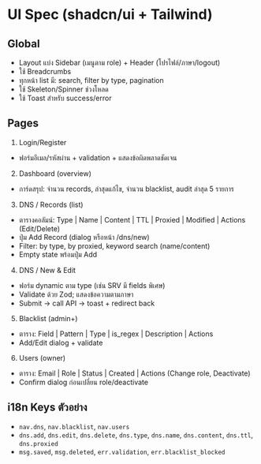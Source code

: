 # UI Spec (shadcn/ui + Tailwind)

## Global
- Layout แบ่ง Sidebar (เมนูตาม role) + Header (โปรไฟล์/ภาษา/logout)
- ใช้ Breadcrumbs
- ทุกหน้า list มี: search, filter by type, pagination
- ใช้ Skeleton/Spinner ช่วงโหลด
- ใช้ Toast สำหรับ success/error

## Pages
1) Login/Register
- ฟอร์มอีเมล/รหัสผ่าน + validation + แสดงข้อผิดพลาดชัดเจน

2) Dashboard (overview)
- การ์ดสรุป: จำนวน records, ล่าสุดแก้ไข, จำนวน blacklist, audit ล่าสุด 5 รายการ

3) DNS / Records (list)
- ตารางคอลัมน์: Type | Name | Content | TTL | Proxied | Modified | Actions (Edit/Delete)
- ปุ่ม Add Record (dialog หรือหน้า /dns/new)
- Filter: by type, by proxied, keyword search (name/content)
- Empty state พร้อมปุ่ม Add

4) DNS / New & Edit
- ฟอร์ม dynamic ตาม type (เช่น SRV มี fields พิเศษ)
- Validate ด้วย Zod; แสดงข้อความตามภาษา
- Submit → call API → toast + redirect back

5) Blacklist (admin+)
- ตาราง: Field | Pattern | Type | is_regex | Description | Actions
- Add/Edit dialog + validate

6) Users (owner)
- ตาราง: Email | Role | Status | Created | Actions (Change role, Deactivate)
- Confirm dialog ก่อนเปลี่ยน role/deactivate

## i18n Keys ตัวอย่าง
- `nav.dns`, `nav.blacklist`, `nav.users`
- `dns.add`, `dns.edit`, `dns.delete`, `dns.type`, `dns.name`, `dns.content`, `dns.ttl`, `dns.proxied`
- `msg.saved`, `msg.deleted`, `err.validation`, `err.blacklist_blocked`
